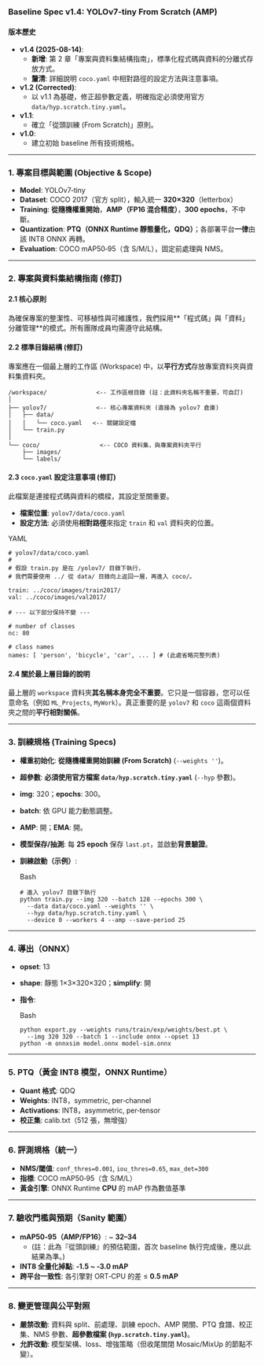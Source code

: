 ### **Baseline Spec v1.4: YOLOv7-tiny From Scratch (AMP)**





#### **版本歷史**



- **v1.4 (2025-08-14)**:
  - **新增**: 第 2 章「專案與資料集結構指南」，標準化程式碼與資料的分離式存放方式。
  - **釐清**: 詳細說明 `coco.yaml` 中相對路徑的設定方法與注意事項。
- **v1.2 (Corrected)**:
  - 以 v1.1 為基礎，修正超參數定義，明確指定必須使用官方 `data/hyp.scratch.tiny.yaml`。
- **v1.1**:
  - 確立「從頭訓練 (From Scratch)」原則。
- **v1.0**:
  - 建立初始 baseline 所有技術規格。

------



### **1. 專案目標與範圍 (Objective & Scope)**



- **Model**: YOLOv7‑tiny
- **Dataset**: COCO 2017（官方 split），輸入統一 **320×320**（letterbox）
- **Training**: **從隨機權重開始**，**AMP（FP16 混合精度）**，**300 epochs**，不中斷。
- **Quantization**: **PTQ（ONNX Runtime 靜態量化，QDQ）**；各部署平台**一律**由該 INT8 ONNX 再轉。
- **Evaluation**: COCO mAP50‑95（含 S/M/L），固定前處理與 NMS。

------



### **2. 專案與資料集結構指南 (修訂)**





#### **2.1 核心原則**



為確保專案的整潔性、可移植性與可維護性，我們採用**「程式碼」與「資料」分離管理**的模式。所有團隊成員均需遵守此結構。



#### **2.2 標準目錄結構 (修訂)**



專案應在一個最上層的工作區 (Workspace) 中，以**平行方式**存放專案資料夾與資料集資料夾。

```
/workspace/              <-- 工作區根目錄 (註：此資料夾名稱不重要，可自訂)
│
├── yolov7/              <-- 核心專案資料夾 (直接為 yolov7 倉庫)
│   ├── data/
│   │   └── coco.yaml   <-- 關鍵設定檔
│   └── train.py
│
└── coco/                 <-- COCO 資料集，與專案資料夾平行
    ├── images/
    └── labels/
```



#### **2.3 `coco.yaml` 設定注意事項 (修訂)**



此檔案是連接程式碼與資料的橋樑，其設定至關重要。

- **檔案位置**: `yolov7/data/coco.yaml`
- **設定方法**: 必須使用**相對路徑**來指定 `train` 和 `val` 資料夾的位置。

YAML

```
# yolov7/data/coco.yaml
#
# 假設 train.py 是在 /yolov7/ 目錄下執行，
# 我們需要使用 ../ 從 data/ 目錄向上返回一層，再進入 coco/。

train: ../coco/images/train2017/
val: ../coco/images/val2017/

# --- 以下部分保持不變 ---

# number of classes
nc: 80

# class names
names: [ 'person', 'bicycle', 'car', ... ] # (此處省略完整列表)
```



#### **2.4 關於最上層目錄的說明**



最上層的 `workspace` 資料夾**其名稱本身完全不重要**。它只是一個容器，您可以任意命名（例如 `ML_Projects`, `MyWork`）。真正重要的是 `yolov7` 和 `coco` 這兩個資料夾之間的**平行相對關係**。

------



### **3. 訓練規格 (Training Specs)**



- **權重初始化**: **從隨機權重開始訓練 (From Scratch)** (`--weights ''`)。

- **超參數**: **必須使用官方檔案 `data/hyp.scratch.tiny.yaml`** (`--hyp` 參數)。

- **img**: 320；**epochs**: 300。

- **batch**: 依 GPU 能力動態調整。

- **AMP**: 開；**EMA**: 開。

- **模型保存/抽測**: 每 **25 epoch** 保存 `last.pt`，並啟動**背景驗證**。

- **訓練啟動（示例）**:

  Bash

  ```
  # 進入 yolov7 目錄下執行
  python train.py --img 320 --batch 128 --epochs 300 \
    --data data/coco.yaml --weights '' \
    --hyp data/hyp.scratch.tiny.yaml \
    --device 0 --workers 4 --amp --save-period 25
  ```

------



### **4. 導出（ONNX）**



- **opset**: 13

- **shape**: 靜態 1×3×320×320；**simplify**: 開

- **指令**:

  Bash

  ```
  python export.py --weights runs/train/exp/weights/best.pt \
    --img 320 320 --batch 1 --include onnx --opset 13
  python -m onnxsim model.onnx model-sim.onnx
  ```

------



### **5. PTQ（黃金 INT8 模型，ONNX Runtime）**



- **Quant 格式**: QDQ
- **Weights**: INT8，symmetric, per‑channel
- **Activations**: INT8，asymmetric, per‑tensor
- **校正集**: calib.txt（512 張，無增強）

------



### **6. 評測規格（統一）**



- **NMS/閾值**: `conf_thres=0.001`, `iou_thres=0.65`, `max_det=300`
- **指標**: COCO mAP50‑95（含 S/M/L）
- **黃金引擎**: ONNX Runtime **CPU** 的 mAP 作為數值基準

------



### **7. 驗收門檻與預期（Sanity 範圍）**



- **mAP50‑95（AMP/FP16）**: ~ **32–34**
  - (註：此為『從頭訓練』的預估範圍，首次 baseline 執行完成後，應以此結果為準。)
- **INT8 全量化掉點**: **‑1.5 ~ ‑3.0 mAP**
- **跨平台一致性**: 各引擎對 ORT‑CPU 的差 ≤ **0.5 mAP**

------



### **8. 變更管理與公平對照**



- **嚴禁改動**: 資料與 split、前處理、訓練 epoch、AMP 開關、PTQ 食譜、校正集、NMS 參數、**超參數檔案 (`hyp.scratch.tiny.yaml`)**。
- **允許改動**: 模型架構、loss、增強策略（但收尾關閉 Mosaic/MixUp 的節點不變）。